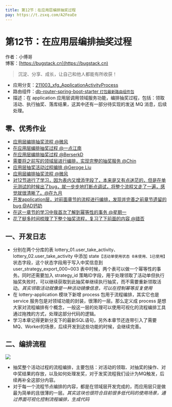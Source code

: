 ```yaml
---
title: 第12节：在应用层编排抽奖过程
pay: https://t.zsxq.com/A2FeaEe
---
```


# 第12节：在应用层编排抽奖过程

作者：小傅哥
<br/>博客：[https://bugstack.cn](https://bugstack.cn)

>沉淀、分享、成长，让自己和他人都能有所收获！

- 应用分支：[211003_xfg_ApplicationActivityProcess](https://gitcode.net/KnowledgePlanet/Lottery/-/tree/211003_xfg_ApplicationActivityProcess)
- 路由组件：[db-router-spring-boot-starter `打包最新路由组件包`](https://gitcode.net/KnowledgePlanet/db-router-spring-boot-starter)
- 描述：在 application 应用层调用领域服务功能，编排抽奖过程，包括：领取活动、执行抽奖、落库结果，这其中还有一部分待实现的发送 MQ 消息，后续处理。

## 零、优秀作业

- [应用层编排抽奖流程 @微风](https://t.zsxq.com/06JuV3nmA)
- [在应用层编排抽奖过程 @一点江南](https://t.zsxq.com/06zZZFIuZ)
- [在应用层编排抽奖过程 @BerserkD](https://t.zsxq.com/067uJY3jI)
- [需要将之前写的领域层进行编排，实现完整的抽奖服务 @Chin](https://t.zsxq.com/06aI6Qfu7)
- [应用层抽奖活动过程编排 @Geroge Liu](https://t.zsxq.com/066a2jYv7)
- [应用层编排抽奖流程 @微风](https://t.zsxq.com/06JuV3nmA)
- [对12节进行了学习，因为表内又增添字段了，本来是又有点迷茫的，但是在单元测试的时候出了bug，就一步步地打断点调试，将整个流程又走了一遍，感觉就很清晰了。@在九月](https://t.zsxq.com/09BE0r8ZR)
- [开发application层，对前面章节的流程进行编排，发现并完善之前章节遗留的bug @AD钙奶](https://t.zsxq.com/0cefmYbB3)
- [在这一章节的学习中我首次了解到幂等性的事务 @星期一](https://t.zsxq.com/0doPzYuW3)
- [花了挺多时间梳理了下整个抽奖流程，复习了下前面的内容 @错否](https://t.zsxq.com/0esX76oWF)

## 一、开发日志

- 分别在两个分库的表 lottery_01.user_take_activity、lottery_02.user_take_activity 中添加 state`【活动单使用状态 0未使用、1已使用】` 状态字段，这个状态字段用于写入中奖信息到 user_strategy_export_000~003 表中时候，两个表可以做一个幂等性的事务。同时还需要加入 strategy_id 策略ID字段，用于处理领取了活动单但执行抽奖失败时，可以继续获取到此抽奖单继续执行抽奖，而不需要重新领取活动。*其实领取活动就像是一种活动镜像信息，可以在控制幂等反复使用* 
- 在 lottery-application 模块下新增 process 包用于流程编排，其实它也是 service 服务包是对领域功能的封装，很薄的一层。那么定义成 process 是想大家对流程编排有个概念，一般这一层的处理可以使用可视化的流程编排工具通过拖拽的方式，处理这部分代码的逻辑。
- 学习本章记得更新分支下的最新SQL语句，另外本章节还连带引入了需要MQ、Worker的场景，后续开发到这些功能的时候，会继续完善。

## 二、编排流程

![](/images/article/project/lottery/Part-2/12-01.png)

- 抽奖整个活动过程的流程编排，主要包括：对活动的领取、对抽奖的操作、对中奖结果的存放，以及如何处理发奖，对于发奖流程我们设计为MQ触发，后续再补全这部分内容。
- 对于每一个流程节点编排的内容，都是在领域层开发完成的，而应用层只是做最为简单的且很薄的一层。*其实这块也很符合目前很多低代码的使用场景，通过界面可视化控制流程编排，生成代码*
